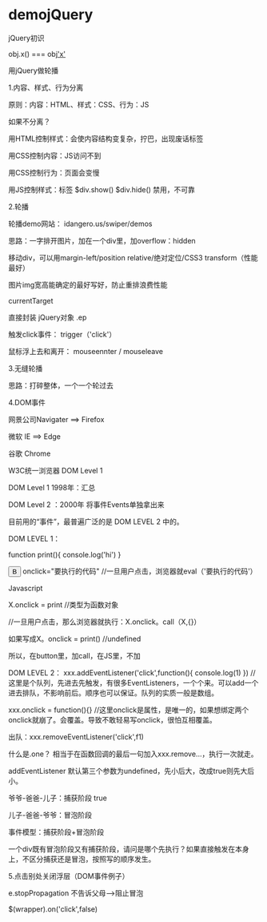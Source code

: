 # demojQuery
jQuery初识

obj.x() ===
obj['x']()

用jQuery做轮播

1.内容、样式、行为分离

原则：内容：HTML、样式：CSS、行为：JS

如果不分离？

用HTML控制样式：会使内容结构变复杂，拧巴，出现废话标签

用CSS控制内容：JS访问不到

用CSS控制行为：页面会变慢

用JS控制样式：标签 $div.show() $div.hide() 禁用，不可靠

2.轮播

轮播demo网站： idangero.us/swiper/demos

思路：一字排开图片，加在一个div里，加overflow：hidden

移动div，可以用margin-left/position relative/绝对定位/CSS3 transform（性能最好）

图片img宽高能确定的最好写好，防止重排浪费性能

currentTarget

直接封装 jQuery对象 .ep

触发click事件： trigger（'click'）

鼠标浮上去和离开： mouseennter / mouseleave

3.无缝轮播

思路：打碎整体，一个一个轮过去

4.DOM事件

网景公司Navigater ==> Firefox

微软 IE ==> Edge

谷歌 Chrome

W3C统一浏览器 DOM Level 1

DOM Level 1 1998年：汇总

DOM Level 2 ：2000年 将事件Events单独拿出来

目前用的“事件”，最普遍广泛的是 DOM LEVEL 2 中的。

DOM LEVEL 1：

function print(){
    console.log('hi')
}

<button onclick="print()">B</button>
onclick="要执行的代码"
//一旦用户点击，浏览器就eval（'要执行的代码'）

Javascript

X.onclick = print //类型为函数对象

//一旦用户点击，那么浏览器就执行：X.onclick。call（X,{}）

如果写成X。onclick = print() //undefined

所以，在button里，加call，在JS里，不加

DOM LEVEL 2：
xxx.addEventListener('click',function(){
    console.log(1)
})
//这里是个队列，先进去先触发，有很多EventListeners，一个个来。可以add一个进去排队，不影响前后。顺序也可以保证。队列的实质一般是数组。

xxx.onclick = function(){}
//这里onclick是属性，是唯一的，如果想绑定两个onclick就崩了。会覆盖。导致不敢轻易写onclick，很怕互相覆盖。    

出队：xxx.removeEventListener('click',f1)

什么是.one？
相当于在函数回调的最后一句加入xxx.remove...，执行一次就走。

 addEventListener
 默认第三个参数为undefined，先小后大，改成true则先大后小。

 爷爷-爸爸-儿子：捕获阶段 true

 儿子-爸爸-爷爷：冒泡阶段

 事件模型：捕获阶段+冒泡阶段

 一个div既有冒泡阶段又有捕获阶段，请问是哪个先执行？如果直接触发在本身上，不区分捕获还是冒泡，按照写的顺序发生。

 5.点击别处关闭浮层（DOM事件例子）

 e.stopPropagation 不告诉父母-->阻止冒泡 

 $(wrapper).on('click',false)